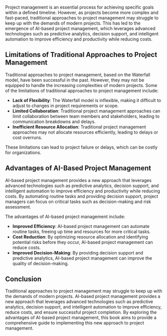 
Project management is an essential process for achieving specific goals within a defined timeline. However, as projects become more complex and fast-paced, traditional approaches to project management may struggle to keep up with the demands of modern projects. This has led to the emergence of AI-based project management, which leverages advanced technologies such as predictive analytics, decision support, and intelligent automation to improve efficiency and productivity while reducing costs.

Limitations of Traditional Approaches to Project Management
-----------------------------------------------------------

Traditional approaches to project management, based on the Waterfall model, have been successful in the past. However, they may not be equipped to handle the increasing complexities of modern projects. Some of the limitations of traditional approaches to project management include:

* **Lack of Flexibility**: The Waterfall model is inflexible, making it difficult to adjust to changes in project requirements or scope.
* **Limited Collaboration**: Traditional project management approaches can limit collaboration between team members and stakeholders, leading to communication breakdowns and delays.
* **Inefficient Resource Allocation**: Traditional project management approaches may not allocate resources efficiently, leading to delays or cost overruns.

These limitations can lead to project failure or delays, which can be costly for organizations.

Advantages of AI-Based Project Management
-----------------------------------------

AI-based project management provides a new approach that leverages advanced technologies such as predictive analytics, decision support, and intelligent automation to improve efficiency and productivity while reducing costs. By automating routine tasks and providing decision support, project managers can focus on critical tasks such as decision-making and risk assessment.

The advantages of AI-based project management include:

* **Improved Efficiency**: AI-based project management can automate routine tasks, freeing up time and resources for more critical tasks.
* **Cost Reduction**: By optimizing resource allocation and identifying potential risks before they occur, AI-based project management can reduce costs.
* **Improved Decision-Making**: By providing decision support and predictive analytics, AI-based project management can improve the quality of decision-making.

Conclusion
----------

Traditional approaches to project management may struggle to keep up with the demands of modern projects. AI-based project management provides a new approach that leverages advanced technologies such as predictive analytics, decision support, and intelligent automation to improve efficiency, reduce costs, and ensure successful project completion. By exploring the advantages of AI-based project management, this book aims to provide a comprehensive guide to implementing this new approach to project management.

